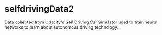 # selfdrivingData2
Data collected from Udacity's Self Driving Car Simulator used to train neural networks to learn about autonomous driving technology.

